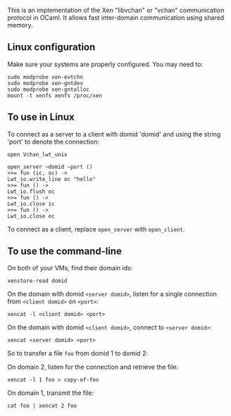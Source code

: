 This is an implementation of the Xen "libvchan" or "vchan" communication
protocol in OCaml. It allows fast inter-domain communication using shared
memory.

Linux configuration
-------------------

Make sure your systems are properly configured. You may need to:
```
sudo modprobe xen-evtchn
sudo modprobe xen-gntdev
sudo modprobe xen-gntalloc
mount -t xenfs xenfs /proc/xen
```

To use in Linux
---------------

To connect as a server to a client with domid 'domid' and using
the string 'port' to denote the connection:

```
open Vchan_lwt_unix

open_server ~domid ~port ()
>>= fun (ic, oc) ->
Lwt_io.write_line oc "hello"
>>= fun () ->
Lwt_io.flush oc
>>= fun () ->
Lwt_io.close ic
>>= fun () ->
Lwt_io.close oc
```

To connect as a client, replace ```open_server``` with ```open_client```.

To use the command-line
-----------------------


On both of your VMs, find their domain ids:
```
xenstore-read domid
```

On the domain with domid ```<server domid>```, listen for a single connection from
```<client domid>``` on ```<port>```:
```
xencat -l <client domid> <port>
```

On the domain with domid ```<client domid>```, connect to ```<server domid>```:
```
xencat <server domid> <port>
```

So to transfer a file ```foo``` from domid 1 to domid 2:

On domain 2, listen for the connection and retrieve the file:

```
xencat -l 1 foo > copy-of-foo
```

On domain 1, transmit the file:
```
cat foo | xencat 2 foo
```

